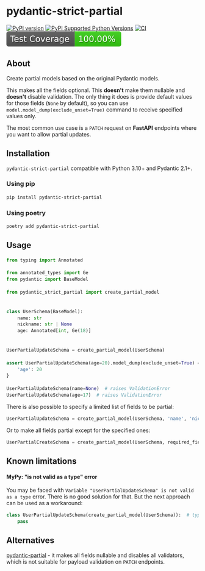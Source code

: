 # pydantic-strict-partial

[![PyPI version](https://badge.fury.io/py/pydantic-strict-partial.svg)](https://badge.fury.io/py/pydantic-strict-partial)
[![PyPI Supported Python Versions](https://img.shields.io/pypi/pyversions/pydantic-strict-partial.svg)](https://pypi.python.org/pypi/pydantic-strict-partial/)
[![CI](https://github.com/ADR-007/pydantic-strict-partial/actions/workflows/ci.yaml/badge.svg?branch=main)](https://github.com/ADR-007/pydantic-strict-partial/actions/workflows/ci.yaml)
![badge](https://raw.githubusercontent.com/ADR-007/pydantic-strict-partial/_xml_coverage_reports/data/main/./badge.svg)

## About

Create partial models based on the original Pydantic models. 

This makes all the fields optional. 
This **doesn't** make them nullable and **doesn't** disable validation.
The only thing it does is provide default values for those fields (`None` by default), 
so you can use `model.model_dump(exclude_unset=True)` command to receive specified values only.

The most common use case is a `PATCH` request on **FastAPI** endpoints where you want to allow partial updates.

## Installation

`pydantic-strict-partial` compatible with Python 3.10+ and Pydantic 2.1+.

### Using pip
```bash
pip install pydantic-strict-partial
```

### Using poetry
```bash
poetry add pydantic-strict-partial
```

## Usage

```python
from typing import Annotated

from annotated_types import Ge
from pydantic import BaseModel

from pydantic_strict_partial import create_partial_model


class UserSchema(BaseModel):
    name: str
    nickname: str | None
    age: Annotated[int, Ge(18)]


UserPartialUpdateSchema = create_partial_model(UserSchema)

assert UserPartialUpdateSchema(age=20).model_dump(exclude_unset=True) == {
    'age': 20
}

UserPartialUpdateSchema(name=None)  # raises ValidationError
UserPartialUpdateSchema(age=17)  # raises ValidationError

```

There is also possible to specify a limited list of fields to be partial:

```python
UserPartialUpdateSchema = create_partial_model(UserSchema, 'name', 'nickname')
```

Or to make all fields partial except for the specified ones:

```python
UserPartialCreateSchema = create_partial_model(UserSchema, required_fields=['age'])
```

## Known limitations

#### MyPy: "is not valid as a type" error

You may be faced with `Variable "UserPartialUpdateSchema" is not valid as a type` error.
There is no good solution for that. But the next approach can be used as a workaround: 

```py
class UserPartialUpdateSchema(create_partial_model(UserSchema)):  # type: ignore[misc]
    pass
```

## Alternatives

[pydantic-partial](https://github.com/team23/pydantic-partial) - it makes all fields nullable and disables all validators, which is not suitable for payload validation on `PATCH` endpoints.
